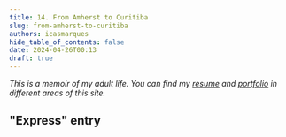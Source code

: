 ```yaml
---
title: 14. From Amherst to Curitiba
slug: from-amherst-to-curitiba
authors: icasmarques
hide_table_of_contents: false
date: 2024-04-26T00:13
draft: true
---
```


*This is a memoir of my adult life. You can find my [resume](/docs/resume/intro) and [portfolio](/docs/portfolio/intro) in different areas of this site.* 

## "Express" entry

